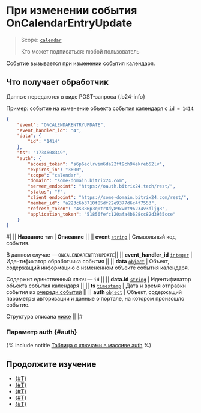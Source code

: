 # При изменении события OnCalendarEntryUpdate

> Scope: [`calendar`](../../scopes/permissions.md)
>
> Кто может подписаться: любой пользователь

Событие вызывается при изменении события календаря.

## Что получает обработчик

Данные передаются в виде POST-запроса {.b24-info}

Пример: событие на изменение объекта события календаря с `id = 1414`.

```json
{
    "event": "ONCALENDARENTRYUPDATE",
    "event_handler_id": "4",
    "data": {
        "id": "1414"
    },
    "ts": "1734608349",
    "auth": {
        "access_token": "s6p6eclrvim6da22ft9ch94ekreb52lv",
        "expires_in": "3600",
        "scope": "calendar",
        "domain": "some-domain.bitrix24.com",
        "server_endpoint": "https://oauth.bitrix24.tech/rest/",
        "status": "F",
        "client_endpoint": "https://some-domain.bitrix24.com/rest/",
        "member_id": "a223c6b3710f85df22e9377d6c4f7553",
        "refresh_token": "4s386p3q0tr8dy89xvmt96234v3dljg8",
        "application_token": "51856fefc120afa4b628cc82d3935cce"
    }
}
```

#|
|| **Название**
`тип` | **Описание** ||
|| **event**
[`string`][1] | Символьный код события.

В данном случае — `ONCALENDARENTRYUPDATE`||
|| **event_handler_id**
[`integer`][1] | Идентификатор обработчика события ||
|| **data**
[`object`][1] | Объект, содержащий информацию о измененном объекте события календаря.

Содержит единственный ключ — `id` ||
|| **data.id**
[`string`][1] | Идентификатор объекта события календаря ||
|| **ts**
[`timestamp`][1] | Дата и время отправки события из [очереди событий](../../events/index.md) ||
|| **auth**
[`object`][1] | Объект, содержащий параметры авторизации и данные о портале, на котором произошло событие.

Структура описана [ниже](#auth) ||
|#

### Параметр auth {#auth}

{% include notitle [Таблица с ключами в массиве auth](../../../_includes/auth-params-in-events.md) %}

## Продолжите изучение 

- [{#T}](../../events/index.md)
- [{#T}](../../events/event-bind.md)
- [{#T}](./index.md)
- [{#T}](./on-calendar-entry-add.md)
- [{#T}](./on-calendar-entry-delete.md)

[1]: ../../data-types.md